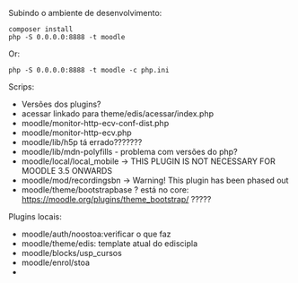 Subindo o ambiente de desenvolvimento:

    composer install
    php -S 0.0.0.0:8888 -t moodle

Or:

    php -S 0.0.0.0:8888 -t moodle -c php.ini

Scrips:

- Versões dos plugins?
- acessar linkado para theme/edis/acessar/index.php
- moodle/monitor-http-ecv-conf-dist.php
- moodle/monitor-http-ecv.php
- moodle/lib/h5p tá errado???????
- moodle/lib/mdn-polyfills - problema com versões do php?
- moodle/local/local_mobile -> THIS PLUGIN IS NOT NECESSARY FOR MOODLE 3.5 ONWARDS
- moodle/mod/recordingsbn -> Warning!  This plugin has been phased out
- moodle/theme/bootstrapbase ? está no core: https://moodle.org/plugins/theme_bootstrap/ ?????

Plugins locais:

- moodle/auth/noostoa:verificar o que faz
- moodle/theme/edis: template atual do ediscipla
- moodle/blocks/usp_cursos
- moodle/enrol/stoa
- 
